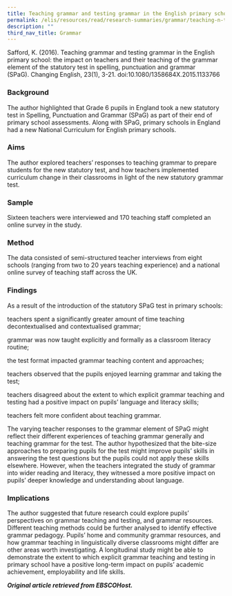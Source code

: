```yaml
---
title: Teaching grammar and testing grammar in the English primary school
permalink: /elis/resources/read/research-summaries/grammar/teaching-n-testing-grammar-in-english-primary-school/
description: ""
third_nav_title: Grammar
---
```

Safford, K. (2016). Teaching grammar and testing grammar in the English primary school: the impact on teachers and their teaching of the grammar element of the statutory test in spelling, punctuation and grammar (SPaG). Changing English, 23(1), 3-21. doi:10.1080/1358684X.2015.1133766

### Background

The author highlighted that Grade 6 pupils in England took a new statutory test in Spelling, Punctuation and Grammar (SPaG) as part of their end of primary school assessments. Along with SPaG, primary schools in England had a new National Curriculum for English primary schools.

### Aims

The author explored teachers’ responses to teaching grammar to prepare students for the new statutory test, and how teachers implemented curriculum change in their classrooms in light of the new statutory grammar test.

### Sample

Sixteen teachers were interviewed and 170 teaching staff completed an online survey in the study.

### Method

The data consisted of semi-structured teacher interviews from eight schools (ranging from two to 20 years teaching experience) and a national online survey of teaching staff across the UK.

### Findings

As a result of the introduction of the statutory SPaG test in primary schools:  

teachers spent a significantly greater amount of time teaching decontextualised and contextualised grammar;

grammar was now taught explicitly and formally as a classroom literacy routine;

the test format impacted grammar teaching content and approaches;

teachers observed that the pupils enjoyed learning grammar and taking the test;

teachers disagreed about the extent to which explicit grammar teaching and testing had a positive impact on pupils’ language and literacy skills;

teachers felt more confident about teaching grammar.

The varying teacher responses to the grammar element of SPaG might reflect their different experiences of teaching grammar generally and teaching grammar for the test. The author hypothesized that the bite-size approaches to preparing pupils for the test might improve pupils’ skills in answering the test questions but the pupils could not apply these skills elsewhere. However, when the teachers integrated the study of grammar into wider reading and literacy, they witnessed a more positive impact on pupils’ deeper knowledge and understanding about language. 

### Implications

The author suggested that future research could explore pupils’ perspectives on grammar teaching and testing, and grammar resources. Different teaching methods could be further analysed to identify effective grammar pedagogy. Pupils’ home and community grammar resources, and how grammar teaching in linguistically diverse classrooms might differ are other areas worth investigating. A longitudinal study might be able to demonstrate the extent to which explicit grammar teaching and testing in primary school have a positive long-term impact on pupils’ academic achievement, employability and life skills.


_**Original article retrieved from EBSCOHost.**_  
